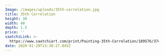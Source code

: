 ```yaml
---
Image: /images/uploads/35th-correlation.jpg
title: 35th Correlation
height: 30
width: 40
depth: 1.5
price: ''
saatchiLink: >-
  https://www.saatchiart.com/print/Painting-35th-Correlation/189576/3745517/view?sku=P186-U189576-A3936600-T2
date: 2020-01-29T13:38:27.845Z
---
```


